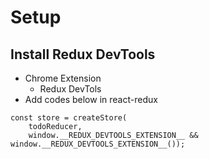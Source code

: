 # Setup
## Install Redux DevTools
* Chrome Extension
    * Redux DevTols
* Add codes below in react-redux
```
const store = createStore(
    todoReducer,
    window.__REDUX_DEVTOOLS_EXTENSION__ && window.__REDUX_DEVTOOLS_EXTENSION__());
```
